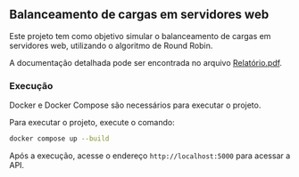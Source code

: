## Balanceamento de cargas em servidores web

Este projeto tem como objetivo simular o balanceamento de cargas em servidores web, utilizando o algoritmo de Round Robin.

A documentação detalhada pode ser encontrada no arquivo [Relatório.pdf](relatorio.pdf).

### Execução

Docker e Docker Compose são necessários para executar o projeto.

Para executar o projeto, execute o comando:

```bash
docker compose up --build
```

Após a execução, acesse o endereço `http://localhost:5000` para acessar a API.